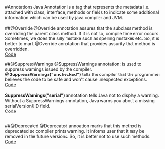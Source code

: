 #Annotations
Java Annotation is a tag that represents the metadata i.e. attached with class, interface, methods or fields to indicate some additional information which can be used by java compiler and JVM.<br>
<br>
##@Override
@Override annotation assures that the subclass method is overriding the parent class method. If it is not so, compile time error occurs.
Sometimes, we does the silly mistake such as spelling mistakes etc. So, it is better to mark @Override annotation that provides assurity that method is overridden.<br>[Code]()

##@SuppressWarnings
@SuppressWarnings annotation: is used to suppress warnings issued by the compiler.<br>
**@SuppressWarnings("unchecked")** tells the compiler that the programmer believes the code to be safe and won't cause unexpected exceptions.<br>[Code](https://github.com/Nehasingh1300/Java/blob/master/SuppressWarningsUnchecked.java)<br><br>
**SuppressWarnings("serial")** annotation tells Java not to display a warning. Without a SuppressWarnings annotation, Java warns you about a missing serialVersionUID field.<br>[Code](https://github.com/Nehasingh1300/Java/blob/master/SuppressedWarningsSerial.java)<br><br>

##@Deprecated
@Deprecated annoation marks that this method is deprecated so compiler prints warning. It informs user that it may be removed in the future versions. So, it is better not to use such methods.<br>[Code]()
